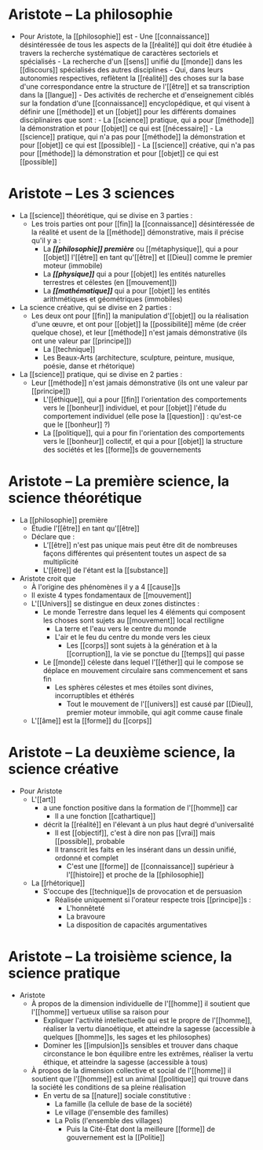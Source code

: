 # Aristote – La philosophie
- Pour Aristote, la [[philosophie]] est
	  - Une [[connaissance]] désintéressée de tous les aspects de la [[réalité]] qui doit être étudiée à travers la recherche systématique de caractères sectoriels et spécialisés
	  - La recherche d'un [[sens]] unifié du [[monde]] dans les [[discours]] spécialisés des autres disciplines
	    - Qui, dans leurs autonomies respectives, reflètent la [[réalité]] des choses sur la base d'une correspondance entre la structure de l'[[être]] et sa transcription dans la [[langue]]
	  - Des activités de recherche et d'enseignement ciblés sur la fondation d'une [[connaissance]] encyclopédique, et qui visent à définir une [[méthode]] et un [[objet]] pour les différents domaines disciplinaires que sont :
	    - La [[science]] pratique, qui a pour [[méthode]] la démonstration et pour [[objet]] ce qui est [[nécessaire]]
	    - La [[science]] pratique, qui n'a pas pour [[méthode]] la démonstration et pour [[objet]] ce qui est [[possible]]
	    - La [[science]] créative, qui n'a pas pour [[méthode]] la démonstration et pour [[objet]] ce qui est [[possible]]
# Aristote – Les 3 sciences
   - La [[science]] théorétique, qui se divise en 3 parties :
     - Les trois parties ont pour [[fin]] la [[connaissance]] désintéressée de la réalité et usent de la [[méthode]] démonstrative, mais il précise qu'il y a :
       - La ***[[philosophie]] première*** ou [[métaphysique]], qui a pour [[objet]] l'[[être]] en tant qu'[[être]] et [[Dieu]] comme le premier moteur (immobile)
       - La ***[[physique]]*** qui a pour [[objet]] les entités naturelles terrestres et célestes (en [[mouvement]])
       - La ***[[mathématique]]*** qui a pour [[objet]] les entités arithmétiques et géométriques (immobiles)
   - La science créative, qui se divise en 2 parties :
     - Les deux ont pour [[fin]] la manipulation d'[[objet]] ou la réalisation d'une œuvre, et ont pour [[objet]] la [[possibilité]] même (de créer quelque chose), et leur [[méthode]] n'est jamais démonstrative (ils ont une valeur par [[principe]])
       - La [[technique]]
       - Les Beaux-Arts (architecture, sculpture, peinture, musique, poésie, danse et rhétorique)
   - La [[science]] pratique, qui se divise en 2 parties :
     - Leur [[méthode]] n'est jamais démonstrative (ils ont une valeur par [[principe]])
       - L'[[éthique]], qui a pour [[fin]] l'orientation des comportements vers le [[bonheur]] individuel, et pour [[objet]] l'étude du comportement individuel (elle pose la [[question]] : qu'est-ce que le [[bonheur]] ?)
       - La [[politique]], qui a pour fin l'orientation des comportements vers le [[bonheur]] collectif, et qui a pour [[objet]] la structure des sociétés et les [[forme]]s de gouvernements


# Aristote – La première science, la science théorétique
- La [[philosophie]] première
  - Étudie l'[[être]] en tant qu'[[être]]
  - Déclare que :
    - L’[[être]] n'est pas unique mais peut être dit de nombreuses façons différentes qui présentent toutes un aspect de sa multiplicité
    - L'[[être]] de l'étant est la [[substance]]
- Aristote croit que
  - À l'origine des phénomènes il y a 4 [[cause]]s
  - Il existe 4 types fondamentaux de [[mouvement]]
  - L'[[Univers]] se distingue en deux zones distinctes :
    - Le monde Terrestre dans lequel les 4 éléments qui composent les choses sont sujets au [[mouvement]] local rectiligne
      - La terre et l'eau vers le centre du monde
      - L'air et le feu du centre du monde vers les cieux
        - Les [[corps]] sont sujets à la génération et à la [[corruption]], la vie se ponctue du [[temps]] qui passe
    - Le [[monde]] céleste dans lequel l'[[éther]] qui le compose se déplace en mouvement circulaire sans commencement et sans fin
        - Les sphères célestes et mes étoiles sont divines, incorruptibles et éthérés
          - Tout le mouvement de l'[[univers]] est causé par [[Dieu]], premier moteur immobile, qui agit comme cause finale
  - L'[[âme]] est la [[forme]] du [[corps]]
# Aristote – La deuxième science, la science créative
- Pour Aristote
  - L'[[art]]
    - a une fonction positive dans la formation de l'[[homme]] car
      - Il a une fonction [[cathartique]]
    - décrit la [[réalité]] en l'élevant à un plus haut degré d'universalité
	  - Il est [[objectif]], c'est à dire non pas [[vrai]] mais [[possible]], probable
	  - Il transcrit les faits en les insérant dans un dessin unifié, ordonné et complet
	    - C'est une [[forme]] de [[connaissance]] supérieur à l'[[histoire]] et proche de la [[philosophie]]
  - La [[rhétorique]]
    - S'occupe des [[technique]]s de provocation et de persuasion
	  - Réalisée uniquement si l'orateur respecte trois [[principe]]s :
	    - L'honnêteté
	    - La bravoure
	    - La disposition de capacités argumentatives


# Aristote – La troisième science, la science pratique

- Aristote
  - À propos de la dimension individuelle de l'[[homme]] il soutient que l'[[homme]] vertueux utilise sa raison pour
    - Expliquer l'activité intellectuelle qui est le propre de l'[[homme]], réaliser la vertu dianoétique, et atteindre la sagesse (accessible à quelques [[homme]]s, les sages et les philosophes)
    - Dominer les [[impulsion]]s sensibles et trouver dans chaque circonstance le bon équilibre entre les extrêmes, réaliser la vertu éthique, et atteindre la sagesse (accessible à tous)
  - À propos de la dimension collective et social de l'[[homme]] il soutient que l'[[homme]] est un animal [[politique]] qui trouve dans la société les conditions de sa pleine réalisation
    - En vertu de sa [[nature]] sociale constitutive :
	  - La famille (la cellule de base de la société)
	  - Le village (l'ensemble des familles)
	  - La Polis (l'ensemble des villages)
	    - Puis la Cité-État dont la meilleure [[forme]] de gouvernement est la [[Politie]]
